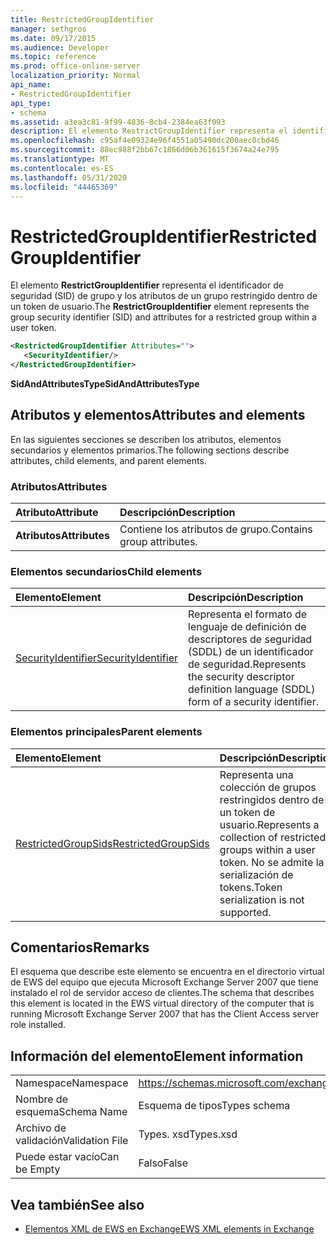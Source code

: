 ```yaml
---
title: RestrictedGroupIdentifier
manager: sethgros
ms.date: 09/17/2015
ms.audience: Developer
ms.topic: reference
ms.prod: office-online-server
localization_priority: Normal
api_name:
- RestrictedGroupIdentifier
api_type:
- schema
ms.assetid: a3ea3c81-9f99-4836-8cb4-2384ea63f093
description: El elemento RestrictGroupIdentifier representa el identificador de seguridad (SID) de grupo y los atributos de un grupo restringido dentro de un token de usuario.
ms.openlocfilehash: c95af4e09324e96f4551a05490dc200aec0cbd46
ms.sourcegitcommit: 88ec988f2bb67c1866d06b361615f3674a24e795
ms.translationtype: MT
ms.contentlocale: es-ES
ms.lasthandoff: 05/31/2020
ms.locfileid: "44465369"
---
```

# <a name="restrictedgroupidentifier"></a><span data-ttu-id="ab153-103">RestrictedGroupIdentifier</span><span class="sxs-lookup"><span data-stu-id="ab153-103">RestrictedGroupIdentifier</span></span>

<span data-ttu-id="ab153-104">El elemento **RestrictGroupIdentifier** representa el identificador de seguridad (SID) de grupo y los atributos de un grupo restringido dentro de un token de usuario.</span><span class="sxs-lookup"><span data-stu-id="ab153-104">The **RestrictGroupIdentifier** element represents the group security identifier (SID) and attributes for a restricted group within a user token.</span></span> 
  
```xml
<RestrictedGroupIdentifier Attributes="">
   <SecurityIdentifier/>
</RestrictedGroupIdentifier>
```

 <span data-ttu-id="ab153-105">**SidAndAttributesType**</span><span class="sxs-lookup"><span data-stu-id="ab153-105">**SidAndAttributesType**</span></span>
## <a name="attributes-and-elements"></a><span data-ttu-id="ab153-106">Atributos y elementos</span><span class="sxs-lookup"><span data-stu-id="ab153-106">Attributes and elements</span></span>

<span data-ttu-id="ab153-107">En las siguientes secciones se describen los atributos, elementos secundarios y elementos primarios.</span><span class="sxs-lookup"><span data-stu-id="ab153-107">The following sections describe attributes, child elements, and parent elements.</span></span>
  
### <a name="attributes"></a><span data-ttu-id="ab153-108">Atributos</span><span class="sxs-lookup"><span data-stu-id="ab153-108">Attributes</span></span>

|<span data-ttu-id="ab153-109">**Atributo**</span><span class="sxs-lookup"><span data-stu-id="ab153-109">**Attribute**</span></span>|<span data-ttu-id="ab153-110">**Descripción**</span><span class="sxs-lookup"><span data-stu-id="ab153-110">**Description**</span></span>|
|:-----|:-----|
|<span data-ttu-id="ab153-111">**Atributos**</span><span class="sxs-lookup"><span data-stu-id="ab153-111">**Attributes**</span></span> <br/> |<span data-ttu-id="ab153-112">Contiene los atributos de grupo.</span><span class="sxs-lookup"><span data-stu-id="ab153-112">Contains group attributes.</span></span>  <br/> |
   
### <a name="child-elements"></a><span data-ttu-id="ab153-113">Elementos secundarios</span><span class="sxs-lookup"><span data-stu-id="ab153-113">Child elements</span></span>

|<span data-ttu-id="ab153-114">**Elemento**</span><span class="sxs-lookup"><span data-stu-id="ab153-114">**Element**</span></span>|<span data-ttu-id="ab153-115">**Descripción**</span><span class="sxs-lookup"><span data-stu-id="ab153-115">**Description**</span></span>|
|:-----|:-----|
|[<span data-ttu-id="ab153-116">SecurityIdentifier</span><span class="sxs-lookup"><span data-stu-id="ab153-116">SecurityIdentifier</span></span>](securityidentifier.md) <br/> |<span data-ttu-id="ab153-117">Representa el formato de lenguaje de definición de descriptores de seguridad (SDDL) de un identificador de seguridad.</span><span class="sxs-lookup"><span data-stu-id="ab153-117">Represents the security descriptor definition language (SDDL) form of a security identifier.</span></span>  <br/> |
   
### <a name="parent-elements"></a><span data-ttu-id="ab153-118">Elementos principales</span><span class="sxs-lookup"><span data-stu-id="ab153-118">Parent elements</span></span>

|<span data-ttu-id="ab153-119">**Elemento**</span><span class="sxs-lookup"><span data-stu-id="ab153-119">**Element**</span></span>|<span data-ttu-id="ab153-120">**Descripción**</span><span class="sxs-lookup"><span data-stu-id="ab153-120">**Description**</span></span>|
|:-----|:-----|
|[<span data-ttu-id="ab153-121">RestrictedGroupSids</span><span class="sxs-lookup"><span data-stu-id="ab153-121">RestrictedGroupSids</span></span>](restrictedgroupsids.md) <br/> |<span data-ttu-id="ab153-122">Representa una colección de grupos restringidos dentro de un token de usuario.</span><span class="sxs-lookup"><span data-stu-id="ab153-122">Represents a collection of restricted groups within a user token.</span></span> <span data-ttu-id="ab153-123">No se admite la serialización de tokens.</span><span class="sxs-lookup"><span data-stu-id="ab153-123">Token serialization is not supported.</span></span>  <br/> |
   
## <a name="remarks"></a><span data-ttu-id="ab153-124">Comentarios</span><span class="sxs-lookup"><span data-stu-id="ab153-124">Remarks</span></span>

<span data-ttu-id="ab153-125">El esquema que describe este elemento se encuentra en el directorio virtual de EWS del equipo que ejecuta Microsoft Exchange Server 2007 que tiene instalado el rol de servidor acceso de clientes.</span><span class="sxs-lookup"><span data-stu-id="ab153-125">The schema that describes this element is located in the EWS virtual directory of the computer that is running Microsoft Exchange Server 2007 that has the Client Access server role installed.</span></span>
  
## <a name="element-information"></a><span data-ttu-id="ab153-126">Información del elemento</span><span class="sxs-lookup"><span data-stu-id="ab153-126">Element information</span></span>

|||
|:-----|:-----|
|<span data-ttu-id="ab153-127">Namespace</span><span class="sxs-lookup"><span data-stu-id="ab153-127">Namespace</span></span>  <br/> |https://schemas.microsoft.com/exchange/services/2006/types  <br/> |
|<span data-ttu-id="ab153-128">Nombre de esquema</span><span class="sxs-lookup"><span data-stu-id="ab153-128">Schema Name</span></span>  <br/> |<span data-ttu-id="ab153-129">Esquema de tipos</span><span class="sxs-lookup"><span data-stu-id="ab153-129">Types schema</span></span>  <br/> |
|<span data-ttu-id="ab153-130">Archivo de validación</span><span class="sxs-lookup"><span data-stu-id="ab153-130">Validation File</span></span>  <br/> |<span data-ttu-id="ab153-131">Types. xsd</span><span class="sxs-lookup"><span data-stu-id="ab153-131">Types.xsd</span></span>  <br/> |
|<span data-ttu-id="ab153-132">Puede estar vacío</span><span class="sxs-lookup"><span data-stu-id="ab153-132">Can be Empty</span></span>  <br/> |<span data-ttu-id="ab153-133">Falso</span><span class="sxs-lookup"><span data-stu-id="ab153-133">False</span></span>  <br/> |
   
## <a name="see-also"></a><span data-ttu-id="ab153-134">Vea también</span><span class="sxs-lookup"><span data-stu-id="ab153-134">See also</span></span>



- [<span data-ttu-id="ab153-135">Elementos XML de EWS en Exchange</span><span class="sxs-lookup"><span data-stu-id="ab153-135">EWS XML elements in Exchange</span></span>](ews-xml-elements-in-exchange.md)

